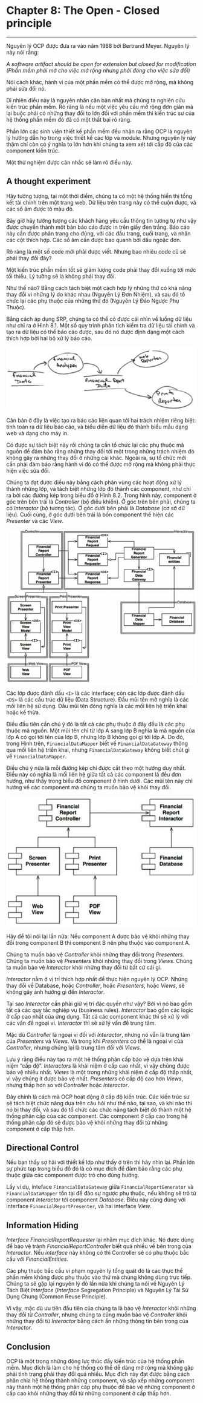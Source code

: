 # Chapter 8: The Open - Closed principle
-------------

Nguyên lý OCP được đưa ra vào năm 1988 bởi Bertrand Meyer. Nguyên lý này nói rằng:

*A software artifact should be open for extension but closed for modification (Phần mềm phải mở cho việc mở rộng nhưng phải đóng cho việc sửa đổi)*

Nói cách khác, hành vi của một phần mềm có thể được mở rộng, mà không phải sửa đổi nó.

Dĩ nhiên điều này là nguyên nhân căn bản nhất mà chúng ta nghiên cứu kiến trúc phần mềm. Rõ ràng là nếu một việc yêu cầu mở rộng đơn giản mà lại buộc phải có những thay đổi to lớn đối với phần mềm thì kiến trúc sư của hệ thống phần mềm đó đã có một thất bại rõ ràng.

Phần lớn các sinh viên thiết kế phần mềm đều nhận ra rằng OCP là nguyên lý hướng dẫn họ trong việc thiết kế các lớp và module. Nhưng nguyên lý này thậm chí còn có ý nghĩa to lớn hơn khi chúng ta xem xét tới cấp độ của các component kiến trúc.

Một thử nghiệm được cân nhắc sẽ làm rõ điều này.

## A thought experiment

Hãy tưởng tượng, tại một thời điểm, chúng ta có một hệ thống hiển thị tổng kết tài chính trên một trang web. Dữ liệu trên trang này có thể cuộn được, và các số âm được tô màu đỏ.

Bây giờ hãy tưởng tượng các khách hàng yêu cầu thông tin tương tự như vậy được chuyển thành một bản báo cáo được in trên giấy đen trắng. Báo cáo này cần được phân trang cho đúng, với các đầu trang, cuối trang, và nhãn các cột thích hợp. Các số âm cần được bao quanh bởi dấu ngoặc đơn.

Rõ ràng là một số code mới phải được viết. Nhưng bao nhiêu code cũ sẽ phải thay đổi đây?

Một kiến trúc phần mềm tốt sẽ giảm lượng code phải thay đổi xuống tới mức tối thiểu. Lý tưởng sẽ là không phải thay đổi.

Như thế nào? Bằng cách tách biệt một cách hợp lý những thứ có khả năng thay đổi vì những lý do khác nhau (Nguyên Lý Đơn Nhiệm), và sau đó tổ chức lại các phụ thuộc của những thứ đó (Nguyên Lý Đảo Ngược Phụ Thuộc).

Bằng cách áp dụng SRP, chúng ta có thể có được cái nhìn về luồng dữ liệu như chỉ ra ở Hình 8.1. Một số quy trình phân tích kiểm tra dữ liệu tài chính và tạo ra dữ liệu có thể báo cáo được, sau đó nó được định dạng một cách thích hợp bởi hai bộ xử lý báo cáo.

![Applying the SRP](./imgs/image-8.png)

Căn bản ở đây là việc tạo ra báo cáo liên quan tới hai trách nhiệm riêng biệt: tính toán ra dữ liệu báo cáo, và biểu diễn dữ liệu đó thành biểu mẫu dạng web và dạng cho máy in.

Có được sự tách biệt này rồi chúng ta cần tổ chức lại các phụ thuộc mã nguồn để đảm bảo rằng những thay đổi tới một trong những trách nhiệm đó không gây ra những thay đổi ở những cái khác. Ngoài ra, sự tổ chức mới cần phải đảm bảo rằng hành vi đó có thể được mở rộng mà không phải thực hiện việc sửa đổi.

Chúng ta đạt được điều này bằng cách phân vùng các hoạt động xử lý thành những lớp, và tách biệt những lớp đó thành các component, như chỉ ra bởi các đường kép trong biểu đồ ở Hình 8.2. Trong hình này, component ở góc trên bên trái là *Controller* (bộ điều khiển). Ở góc trên bên phải, chúng ta có *Interactor* (bộ tương tác). Ở góc dưới bên phải là *Database* (cơ sở dữ liệu). Cuối cùng, ở góc dưới bên trái là bốn component thể hiện các *Presenter* và các *View*.

![Partitionign the process into classes and separting the classes into components](./imgs/image-9.png)

Các lớp được đánh dấu `<I>` là các interface; còn các lớp được đánh dấu `<DS>` là các cấu trúc dữ liệu (Data Structure). Đầu mũi tên mở nghĩa là các mối liên hệ sử dụng. Đầu mũi tên đóng nghĩa là các mối liên hệ triển khai hoặc kế thừa.

Điều đầu tiên cần chú ý đó là tất cả các phụ thuộc ở đây đều là các phụ thuộc mã nguồn. Một mũi tên chỉ từ lớp A sang lớp B nghĩa là mã nguồn của lớp A có gọi tới tên của lớp B, nhưng lớp B không gọi gì tới lớp A. Do đó, trong Hình trên, `FinancialDataMapper` biết về `FinancialDataGateway` thông qua mối liên hệ triển khai, nhưng `FinancialDataGateway` không biết chút gì về `FinancialDataMapper`.

Điều chú ý nữa là mỗi đường kép chỉ được cắt theo một hướng duy nhất. Điều này có nghĩa là mối liên hệ giữa tất cả các component là đều đơn hướng, như thấy trong biểu đồ component ở hình dưới. Các mũi tên này chỉ hướng về các component mà chúng ta muốn bảo vệ khỏi thay đổi.

![The component relationships are unidirectional](./imgs/image-10.png)

Hãy để tôi nói lại lần nữa: Nếu component A được bảo vệ khỏi những thay đổi trong component B thì component B nên phụ thuộc vào component A.

Chúng ta muốn bảo vệ *Controller* khỏi những thay đổi trong *Presenters*. Chúng ta muốn bảo vệ *Presenters* khỏi những thay đổi trong *Views*. Chúng ta muốn bảo vệ *Interactor* khỏi những thay đổi từ bất cứ cái gì.

*Interactor* nằm ở vị trí thích hợp nhất để thực hiện nguyên lý OCP. Những thay đổi về Database, hoặc *Controller*, hoặc *Presenters*, hoặc *Views*, sẽ không gây ảnh hưởng gì đến *Interactor*.

Tại sao *Interactor* cần phải giữ vị trí đặc quyền như vậy? Bởi vì nó bao gồm tất cả các quy tắc nghiệp vụ (business rules). *Interactor* bao gồm các logic ở cấp cao nhất của ứng dụng. Tất cả các component khác thì sẽ xử lý với các vấn đề ngoại vi. *Interactor* thì sẽ xử lý vấn đề trung tâm.

Mặc dù *Controller* là ngoại vi đối với *Interactor*, nhưng nó vẫn là trung tâm của *Presenters* và *Views*. Và trong khi *Presenters* có thể là ngoại vi của *Controller*, nhưng chúng lại là trung tâm đối với *Views*.

Lưu ý rằng điều này tạo ra một hệ thống phân cấp bảo vệ dựa trên khái niệm “cấp độ”. *Interactors* là khái niệm ở cấp cao nhất, vì vậy chúng được bảo vệ nhiều nhất. *Views* là một trong những khái niệm ở cấp độ thấp nhất, vì vậy chúng ít được bảo vệ nhất. *Presenters* có cấp độ cao hơn *Views*, nhưng thấp hơn so với *Controller* hoặc *Interactor*.

Đây chính là cách mà OCP hoạt động ở cấp độ kiến trúc. Các kiến trúc sư sẽ tách biệt chức năng dựa trên câu hỏi như thế nào, tại sao, và khi nào thì nó bị thay đổi, và sau đó tổ chức các chức năng tách biệt đó thành một hệ thống phân cấp của các component. Các component ở cấp cao trong hệ thống phân cấp đó sẽ được bảo vệ khỏi những thay đổi từ những component ở cấp thấp hơn.

## Directional Control
Nếu bạn thấy sợ hãi với thiết kế lớp như thấy ở trên thì hãy nhìn lại. Phần lớn sự phức tạp trong biểu đồ đó là có mục đích để đảm bảo rằng các phụ thuộc giữa các component được trỏ cho đúng hướng.

Lấy ví dụ, inteface `FinancialDataGateway` giữa `FinancialReportGenerator` và `FinancialDataMapper` tồn tại để đảo sự ngược phụ thuộc, nếu không sẽ trỏ từ component *Interactor* tới component *Database*. Điều này cũng đúng với interface `FinancialReportPresenter`, và hai interface *View*.

## Information Hiding
*Interface* *FinancialReportRequester* lại nhằm mục đích khác. Nó được dùng để bảo vệ tránh *FinancialReportController* biết quá nhiều về bên trong của *Interactor*. Nếu *interface* này không có thì Controller sẽ có phụ thuộc bắc cầu với *FinancialEntities*.

Các phụ thuộc bắc cầu vi phạm nguyên lý tổng quát đó là các thực thể phần mềm không được phụ thuộc vào thứ mà chúng không dùng trực tiếp. Chúng ta sẽ gặp lại nguyên lý đó lần nữa khi chúng ta nói về Nguyên Lý Tách Biệt *Interface* (*Interface* Segregation Principle) và Nguyên Lý Tái Sử Dụng Chung (Common Reuse Principle).

Vì vậy, mặc dù ưu tiên đầu tiên của chúng ta là bảo vệ *Interactor* khỏi những thay đổi từ *Controller*, nhưng chúng ta cũng muốn bảo vệ *Controller* khỏi những thay đổi từ *Interactor* bằng cách ẩn những thông tin bên trong của *Interactor*.

## Conclusion
OCP là một trong những động lực thúc đẩy kiến trúc của hệ thống phần mềm. Mục đích là làm cho hệ thống có thể dễ dàng mở rộng mà không gặp phải tình trạng phải thay đổi quá nhiều. Mục đích này đạt được bằng cách phân chia hệ thống thành những component, và sắp xếp những component này thành một hệ thống phân cấp phụ thuộc để bảo vệ những component ở cấp cao khỏi những thay đổi từ những component ở cấp thấp hơn.